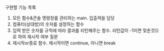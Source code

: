 구현할 기능 목록

1. 모든 함수&콘솔 명령창를 관리하는 main. 입출력을 담당
2. 컴퓨터(상대방)의 숫자를 설정하는 함수
3. 입력 받은 숫자를 규칙에 따라 결과를 리턴해주는 함수. 리턴값이 -1이면 맞춘것으로 하여 재시작 여부 질문
4. 재시작or종료 함수. 재시작이면 continue, 아니면 break